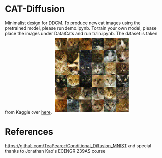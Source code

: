 # CAT-Diffusion
Minimalist design for DDCM. To produce new cat images using the pretrained model, please run demo.ipynb. To train your own model, please place the images under Data/Cats and run train.ipynb. The dataset is taken from Kaggle over [here](https://www.kaggle.com/datasets/spandan2/cats-faces-64x64-for-generative-models).
<img src="demo.png" height=50% width=50%> 
# References
https://github.com/TeaPearce/Conditional_Diffusion_MNIST and special thanks to Jonathan Kao's ECENGR 239AS course

